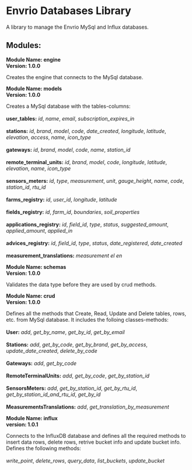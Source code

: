 # Envrio Databases Library

A library to manage the Envrio MySql and Influx databases.

## Modules:

**Module Name: engine**
<br>
**Version: 1.0.0**

Creates the engine that connects to the MySql database.

**Module Name: models**
<br>
**Version: 1.0.0**

Creates a MySql database with the tables-columns:
<br>
<br>
**user_tables:**
*id*, *name*, *email*, *subscription_expires_in*
<br>
<br>
**stations:**
*id*, *brand*, *model*, *code*, *date_created*,
*longitude*, *latitude*, *elevation*, *access*,
*name*, *icon_type*
<br>
<br>
**gateways:**
*id*, *brand*, *model*, *code*, *name*, *station_id*
<br>
<br>
**remote_terminal_units:**
*id*, *brand*, *model*, *code*, *longitude*, *latitude*,
*elevation*, *name*, *icon_type*
<br>
<br>
**sensors_meters:**
*id*, *type*, *measurement*, *unit*, *gauge_height*,
*name*, *code*, *station_id*, *rtu_id*
<br>
<br>
**farms_registry:**
*id*, *user_id*, *longitude*, *latitude*
<br>
<br>
**fields_registry:**
*id*, *farm_id*, *boundaries*, *soil_properties*
<br>
<br>
**applications_registry:**
*id*, *field_id*, *type*, *status*, *suggested_amount*,
*applied_amount*, *applied_in*
<br>
<br>
**advices_registry:**
*id*, *field_id*, *type*, *status*, *date_registered*, *date_created*
<br>
<br>
**measurement_translations:**
*measurement*
*el*
*en*

**Module Name: schemas**
<br>
**Version: 1.0.0**

Validates the data type before they are used by crud methods.

**Module Name: crud**
<br>
**Version: 1.0.0**

Defines all the methods that Create, Read, Update and Delete
tables, rows, etc. from MySql database. It includes the
folloing classes-methods:
<br>
<br>
**User:**
*add*, *get_by_name*, *get_by_id*, *get_by_email*
<br>
<br>
**Stations:**
*add*, *get_by_code*, *get_by_brand*, *get_by_access*, *update_date_created*, *delete_by_code*
<br>
<br>
**Gateways:**
*add*, *get_by_code*
<br>
<br>
**RemoteTerminalUnits:**
*add*, *get_by_code*, *get_by_station_id*
<br>
<br>
**SensorsMeters:**
*add*, *get_by_station_id*, *get_by_rtu_id*, *get_by_station_id_and_rtu_id*, *get_by_id*
<br>
<br>
**MeasurementsTranslations:**
*add*, *get_translation_by_measurement*

**Module Name: influx**
<br>
**version: 1.0.1**

Connects to the InfluxDB database and defines all the required 
methods to insert data rows, delete rows, retrive bucket info
and update bucket info. Defines the following methods:
<br>
<br>
*write_point*, *delete_rows*, *query_data*, *list_buckets*, *update_bucket*

